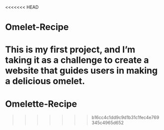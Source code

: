 <<<<<<< HEAD
# Omelet-Recipe
This is my first project, and I’m taking it as a challenge to create a website that guides users in making a delicious omelet.
=======
# Omelette-Recipe
>>>>>>> b16cc4c1dd9c9d1b31c1fec4e769345c4965d652
